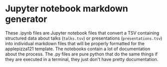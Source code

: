 # Jupyter notebook markdown generator

These .ipynb files are Jupyter notebook files that convert a TSV containing structured data about talks (`talks.tsv`) or presentations (`presentations.tsv`) into individual markdown files that will be properly formatted for the applepizza121 template. The notebooks contain a lot of documentation about the process. The .py files are pure python that do the same things if they are executed in a terminal, they just don't have pretty documentation.




